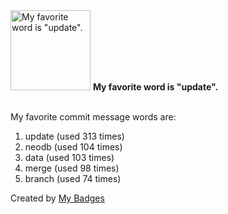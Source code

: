 <img src="https://my-badges.github.io/my-badges/favorite-word.png" alt="My favorite word is &quot;update&quot;." title="My favorite word is &quot;update&quot;." width="128">
<strong>My favorite word is &quot;update&quot;.</strong>
<br><br>

My favorite commit message words are:

1. update (used 313 times)
2. neodb (used 104 times)
3. data (used 103 times)
4. merge (used 98 times)
5. branch (used 74 times)


Created by <a href="https://github.com/my-badges/my-badges">My Badges</a>